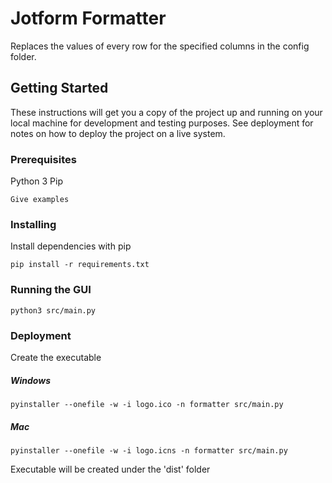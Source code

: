 # Jotform Formatter

Replaces the values of every row for the specified columns in the config folder.

## Getting Started

These instructions will get you a copy of the project up and running on your local machine for development and testing purposes. See deployment for notes on how to deploy the project on a live system.

### Prerequisites

Python 3
Pip
```
Give examples
```

### Installing

Install dependencies with pip

```
pip install -r requirements.txt
```


### Running the GUI

```
python3 src/main.py
```

### Deployment

Create the executable

##### Windows

```
pyinstaller --onefile -w -i logo.ico -n formatter src/main.py
```

##### Mac
```
pyinstaller --onefile -w -i logo.icns -n formatter src/main.py
```

Executable will be created under the 'dist' folder